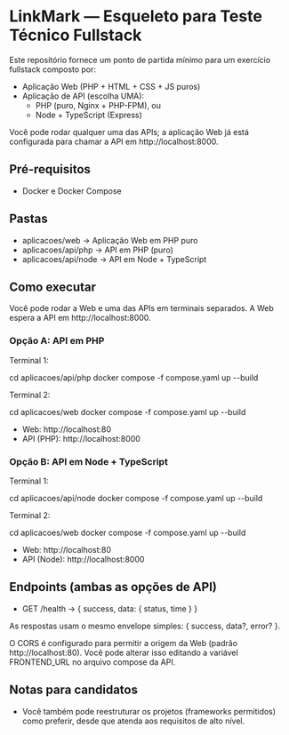 # LinkMark — Esqueleto para Teste Técnico Fullstack

Este repositório fornece um ponto de partida mínimo para um exercício fullstack composto por:

- Aplicação Web (PHP + HTML + CSS + JS puros)
- Aplicação de API (escolha UMA):
  - PHP (puro, Nginx + PHP-FPM), ou
  - Node + TypeScript (Express)

Você pode rodar qualquer uma das APIs; a aplicação Web já está configurada para chamar a API em http://localhost:8000.

## Pré-requisitos

- Docker e Docker Compose

## Pastas

- aplicacoes/web → Aplicação Web em PHP puro
- aplicacoes/api/php → API em PHP (puro)
- aplicacoes/api/node → API em Node + TypeScript

## Como executar

Você pode rodar a Web e uma das APIs em terminais separados. A Web espera a API em http://localhost:8000.

### Opção A: API em PHP

Terminal 1:

cd aplicacoes/api/php
docker compose -f compose.yaml up --build

Terminal 2:

cd aplicacoes/web
docker compose -f compose.yaml up --build

- Web: http://localhost:80
- API (PHP): http://localhost:8000

### Opção B: API em Node + TypeScript

Terminal 1:

cd aplicacoes/api/node
docker compose -f compose.yaml up --build

Terminal 2:

cd aplicacoes/web
docker compose -f compose.yaml up --build

- Web: http://localhost:80
- API (Node): http://localhost:8000

## Endpoints (ambas as opções de API)

- GET /health → { success, data: { status, time } }

As respostas usam o mesmo envelope simples: { success, data?, error? }.

O CORS é configurado para permitir a origem da Web (padrão http://localhost:80). Você pode alterar isso editando a variável FRONTEND_URL no arquivo compose da API.

## Notas para candidatos

- Você também pode reestruturar os projetos (frameworks permitidos) como preferir, desde que atenda aos requisitos de alto nível.
